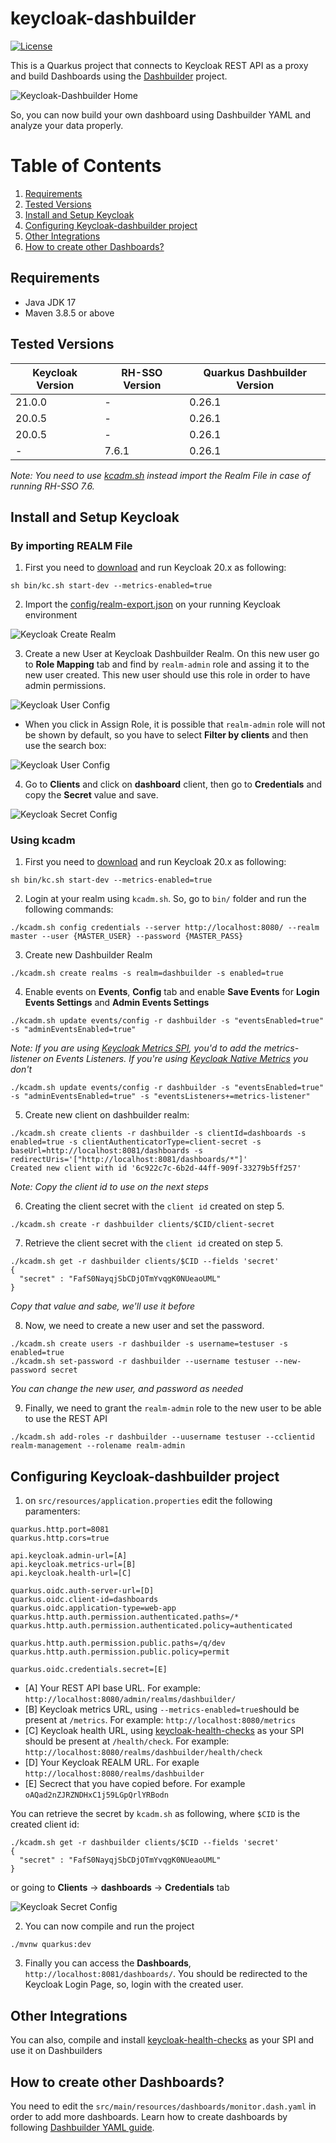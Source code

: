# keycloak-dashbuilder
[![License](https://img.shields.io/github/license/kiegroup/kie-tools.svg)](https://github.com/pedro-hos/keycloak-dashbuilder/blob/main/LICENSE)

This is a Quarkus project that connects to Keycloak REST API as a proxy and build Dashboards using the [Dashbuilder](https://www.dashbuilder.org/) project.

![Keycloak-Dashbuilder Home](/img/home.png "Keycloak-Dashbuilder Home")

So, you can now build your own dashboard using Dashbuilder YAML and analyze your data properly.

# Table of Contents

1. [Requirements](#requirements)
2. [Tested Versions](#tested-versions)
3. [Install and Setup Keycloak](#install-and-setup-keycloak)
4. [Configuring Keycloak-dashbuilder project](#configuring-keycloak-dashbuilder-project)
5. [Other Integrations](#other-integrations)
6. [How to create other Dashboards?](#how-to-create-other-dashboards)

## Requirements
- Java JDK 17
- Maven 3.8.5 or above

## Tested Versions

| Keycloak Version 	| RH-SSO Version 	| Quarkus Dashbuilder Version 	|
|------------------	|----------------	|-----------------------------	|
| 21.0.0           	| -              	| 0.26.1                      	|
| 20.0.5           	| -              	| 0.26.1                      	|
| 20.0.5           	| -              	| 0.26.1                      	|
| -                	| 7.6.1          	| 0.26.1                      	|

_Note: You need to use [kcadm.sh](#using-kcadm) instead import the Realm File in case of running RH-SSO 7.6._

## Install and Setup Keycloak

### By importing REALM File

1. First you need to [download](https://www.keycloak.org/downloads) and run Keycloak 20.x as following:

```
sh bin/kc.sh start-dev --metrics-enabled=true
```

2. Import the [config/realm-export.json](https://raw.githubusercontent.com/pedro-hos/keycloak-dashbuilder/main/config/realm-export.json) on your running Keycloak environment

![Keycloak Create Realm](/img/create_realm.png "Keycloak Create Realm")

3. Create a new User at Keycloak Dashbuilder Realm. On this new user go to **Role Mapping** tab and find by `realm-admin` role and assing it to the new user created. This new user should use this role in order to have admin permissions.

![Keycloak User Config](/img/user_config.png "Keycloak User Config")

- When you click in Assign Role, it is possible that `realm-admin` role will not be shown by default, so you have to select **Filter by clients** and then use the search box:

![Keycloak User Config](/img/assign_role.png "Assign realm-admin role Keycloak User Config")


4. Go to **Clients** and click on **dashboard** client, then go to **Credentials** and copy the **Secret** value and save.

![Keycloak Secret Config](/img/secret_config.png "Keycloak Secret Config")

### Using kcadm

1. First you need to [download](https://www.keycloak.org/downloads) and run Keycloak 20.x as following:

```
sh bin/kc.sh start-dev --metrics-enabled=true
```

2. Login at your realm using `kcadm.sh`. So, go to `bin/` folder and run the following commands:

~~~
./kcadm.sh config credentials --server http://localhost:8080/ --realm master --user {MASTER_USER} --password {MASTER_PASS}
~~~

3. Create new Dashbuilder Realm

```
./kcadm.sh create realms -s realm=dashbuilder -s enabled=true
```

4. Enable events on **Events**, **Config** tab and enable **Save Events** for **Login Events Settings** and **Admin Events Settings**

```
./kcadm.sh update events/config -r dashbuilder -s "eventsEnabled=true" -s "adminEventsEnabled=true"
```
_Note: If you are using [Keycloak Metrics SPI](https://github.com/aerogear/keycloak-metrics-spi), you'd to add the metrics-listener on Events Listeners. If you're using [Keycloak Native Metrics](https://www.keycloak.org/server/all-config?q=metric) you don't_

```
./kcadm.sh update events/config -r dashbuilder -s "eventsEnabled=true" -s "adminEventsEnabled=true" -s "eventsListeners+=metrics-listener"
```

5. Create new client on dashbuilder realm:

```
./kcadm.sh create clients -r dashbuilder -s clientId=dashboards -s enabled=true -s clientAuthenticatorType=client-secret -s baseUrl=http://localhost:8081/dashboards -s redirectUris='["http://localhost:8081/dashboards/*"]'
Created new client with id '6c922c7c-6b2d-44ff-909f-33279b5ff257'
```

_Note: Copy the client id to use on the next steps_

6. Creating the client secret with the `client id` created on step 5.

```
./kcadm.sh create -r dashbuilder clients/$CID/client-secret
```

7. Retrieve the client secret with the `client id` created on step 5.

```
./kcadm.sh get -r dashbuilder clients/$CID --fields 'secret'
{
  "secret" : "FafS0NayqjSbCDjOTmYvqgK0NUeaoUML"
}
```

_Copy that value and sabe, we'll use it before_

8. Now, we need to create a new user and set the password.

```
./kcadm.sh create users -r dashbuilder -s username=testuser -s enabled=true
./kcadm.sh set-password -r dashbuilder --username testuser --new-password secret
```
_You can change the new user, and password as needed_

9. Finally, we need to grant the `realm-admin` role to the new user to be able to use the REST API

```
./kcadm.sh add-roles -r dashbuilder --uusername testuser --cclientid realm-management --rolename realm-admin
```

## Configuring Keycloak-dashbuilder project

1. on `src/resources/application.properties` edit the following paramenters:

```
quarkus.http.port=8081
quarkus.http.cors=true

api.keycloak.admin-url=[A]
api.keycloak.metrics-url=[B]
api.keycloak.health-url=[C]

quarkus.oidc.auth-server-url=[D]
quarkus.oidc.client-id=dashboards
quarkus.oidc.application-type=web-app
quarkus.http.auth.permission.authenticated.paths=/*
quarkus.http.auth.permission.authenticated.policy=authenticated

quarkus.http.auth.permission.public.paths=/q/dev
quarkus.http.auth.permission.public.policy=permit

quarkus.oidc.credentials.secret=[E]
```
- [A] Your REST API base URL. For example: `http://localhost:8080/admin/realms/dashbuilder/`
- [B] Keycloak metrics URL, using `--metrics-enabled=true`should be present at `/metrics`. For example: `http://localhost:8080/metrics`
- [C] Keycloak health URL, using [keycloak-health-checks](https://github.com/thomasdarimont/keycloak-health-checks) as your SPI should be present at `/health/check`. For example: `http://localhost:8080/realms/dashbuilder/health/check`
- [D] Your Keycloak REALM URL. For exaple `http://localhost:8080/realms/dashbuilder`
- [E] Secrect that you have copied before. For example `oAQad2nZJRZNDHxC1j59LGpQrlYRBodn`

You can retrieve the secret by `kcadm.sh` as following, where `$CID` is the created client id:

```
./kcadm.sh get -r dashbuilder clients/$CID --fields 'secret'
{
  "secret" : "FafS0NayqjSbCDjOTmYvqgK0NUeaoUML"
}
```

or going to **Clients** -> **dashboards** -> **Credentials** tab

![Keycloak Secret Config](/img/secret_config.png "Keycloak Secret Config")

2. You can now compile and run the project

```
./mvnw quarkus:dev
```

3. Finally you can access the **Dashboards**, `http://localhost:8081/dashboards/`. You should be redirected to the Keycloak Login Page, so, login with the created user.

## Other Integrations

You can also, compile and install [keycloak-health-checks](https://github.com/thomasdarimont/keycloak-health-checks) as your SPI and use it on  Dashbuilders

## How to create other Dashboards?

You need to edit the `src/main/resources/dashboards/monitor.dash.yaml` in order to add more dashboards. Learn how to create dashboards by following [Dashbuilder YAML guide](https://www.dashbuilder.org/docs/#chap-dashbuilder-yaml-guides).